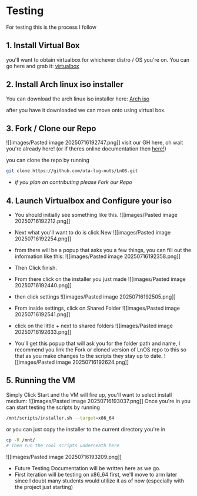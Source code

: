# Testing

For testing this is the process I follow

## 1. Install Virtual Box

you'll want to obtain virtualbox for whichever distro / OS you're on. 
You can go here and grab it: [virtualbox](https://www.virtualbox.org/wiki/Downloads) 

## 2. Install Arch linux iso installer

You can download the arch linux iso installer here: [Arch iso](https://archlinux.org/download/)

after you have it downloaded we can move onto using virtual box.

## 3. Fork / Clone our Repo

![[images/Pasted image 20250716192747.png]]
visit our GH here, oh wait you're already here! (or if theres online documentation then [here!](https://github.com/uta-lug-nuts/LnOS?tab=readme-ov-file#))

you can clone the repo by running
```bash
git clone https://github.com/uta-lug-nuts/LnOS.git
```
* *if you plan on contributing please Fork our Repo*
## 4. Launch Virtualbox and Configure your iso

* You should initially see something like this.
![[images/Pasted image 20250716192212.png]]
* Next what you'll want to do is click New ![[images/Pasted image 20250716192254.png]]

* from there will be a popup that asks you a few things, you can fill out the information like this:
![[images/Pasted image 20250716192358.png]]
* Then Click finish.

* From there click on the installer you just made
![[images/Pasted image 20250716192440.png]]
* then click settings ![[images/Pasted image 20250716192505.png]]

* From inside settings, click on Shared Folder
![[images/Pasted image 20250716192541.png]]
* click on the little + next to shared folders
![[images/Pasted image 20250716192633.png]]
* You'll get this popup that will ask you for the folder path and name, I recommend you link the Fork or cloned version of LnOS repo to this so that as you make changes to the scripts they stay up to date. 
![[images/Pasted image 20250716192624.png]]

## 5. Running the VM
Simply Click Start and the VM will fire up, you'll want to select install medium:
![[images/Pasted image 20250716193037.png]]
Once you're in you can start testing the scripts by running 
```bash
/mnt/scripts/installer.sh --target=x86_64
```
or you can just copy the installer to the current directory you're in
```bash
cp -R /mnt/
# Then run the cool scripts underneath here
```

![[images/Pasted image 20250716193209.png]]

* Future Testing Documentation will be written here as we go.
* First iteration will be testing on x86_64 first, we'll move to arm later since I doubt many students would utilize it as of now (especially with the project just starting)
